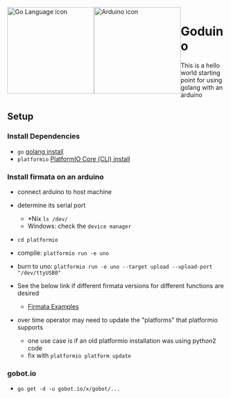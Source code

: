 <div>
  <div style="float: left;">
    <img width="200" src="https://golang.org/lib/godoc/images/go-logo-blue.svg" alt="Go Language icon">
  </div>
  <div style="float: left;">
    <img width="200" src="https://www.vernier.com/wp-content/uploads/2020/05/Arduino-Loop-logo.png"   alt="Arduino icon">
  </div>
</div>

# Goduino
This is a hello world starting point for using golang with an arduino

## Setup

### Install Dependencies
* `go` [golang install](https://golang.org/doc/install)
* `platformio` [PlatformIO Core (CLI) install](http://docs.platformio.org/en/latest/installation.html)

### Install firmata on an arduino
* connect arduino to host machine
* determine its serial port
  * *Nix `ls /dev/`
  * Windows: check the `device manager`
* `cd platformio`
* compile: `platformio run -e uno`
* burn to uno: `platformio run -e uno --target upload --upload-port "/dev/ttyUSB0"`

* See the below link if different firmata versions for different functions are desired
  * [Firmata Examples](https://platformio.org/lib/show/307/Firmata/examples)
* over time operator may need to update the "platforms" that platformio supports
  * one use case is if an old platformio installation was using python2 code
  * fix with `platformio platform update`

### gobot.io
* `go get -d -u gobot.io/x/gobot/...`